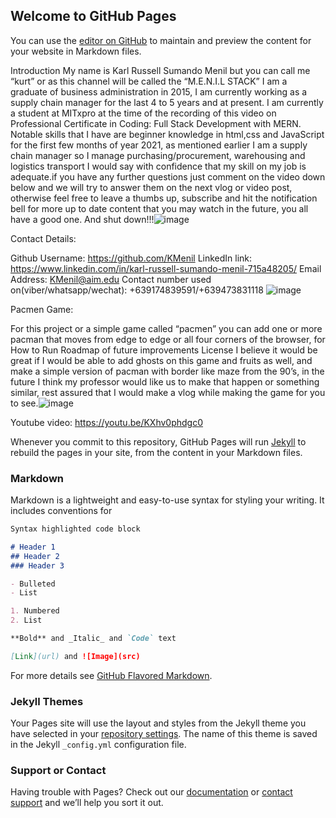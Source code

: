 ## Welcome to GitHub Pages

You can use the [editor on GitHub](https://github.com/KMenil/PACMEN/edit/gh-pages/index.md) to maintain and preview the content for your website in Markdown files.

Introduction 
My name is Karl Russell Sumando Menil but you can call me “kurt” or as this channel will be called the “M.E.N.I.L STACK”  I am a graduate of business administration in 2015, I am currently working as a supply chain manager for the last 4 to 5 years and at present. I am currently a student at MITxpro at the time of the recording of  this video on Professional Certificate in Coding: Full Stack Development with MERN. Notable skills that I have are beginner knowledge in html,css and JavaScript for the first few months of year 2021, as mentioned earlier I am a supply chain manager so I manage purchasing/procurement, warehousing and logistics transport I would say with confidence that my skill on my job is adequate.if you have any further questions just comment on the video down below and we will try to answer them on the next vlog or video post, otherwise feel free to leave a thumbs up, subscribe and hit the notification bell for more up to date content that you may watch in the future, you all have a good one. And shut down!!!![image](https://user-images.githubusercontent.com/76236743/110276055-57267380-800d-11eb-8f4b-0c934bfef1be.png)


Contact Details:

Github Username: https://github.com/KMenil
LinkedIn link: https://www.linkedin.com/in/karl-russell-sumando-menil-715a48205/
Email Address: KMenil@aim.edu
Contact number used on(viber/whatsapp/wechat): +639174839591/+639473831118
![image](https://user-images.githubusercontent.com/76236743/110276043-4c6bde80-800d-11eb-8f74-813bb1e2b14b.png)

Pacmen Game:

For this project or a simple game called “pacmen” you can add one or more pacman that moves from edge to edge or all four corners of the browser, for How to Run Roadmap of future improvements License I believe it would be great if I would be able to add ghosts on this game and fruits as well, and make a simple version of pacman with border like maze from the 90’s, in the future I think my professor would like us to make that happen or something similar, rest assured that I would make a vlog while making the game for you to see.![image](https://user-images.githubusercontent.com/76236743/110276912-22b3b700-800f-11eb-9190-24240c08ae30.png)

Youtube video: https://youtu.be/KXhv0phdgc0


Whenever you commit to this repository, GitHub Pages will run [Jekyll](https://jekyllrb.com/) to rebuild the pages in your site, from the content in your Markdown files.

### Markdown

Markdown is a lightweight and easy-to-use syntax for styling your writing. It includes conventions for

```markdown
Syntax highlighted code block

# Header 1
## Header 2
### Header 3

- Bulleted
- List

1. Numbered
2. List

**Bold** and _Italic_ and `Code` text

[Link](url) and ![Image](src)
```

For more details see [GitHub Flavored Markdown](https://guides.github.com/features/mastering-markdown/).

### Jekyll Themes

Your Pages site will use the layout and styles from the Jekyll theme you have selected in your [repository settings](https://github.com/KMenil/PACMEN/settings). The name of this theme is saved in the Jekyll `_config.yml` configuration file.

### Support or Contact

Having trouble with Pages? Check out our [documentation](https://docs.github.com/categories/github-pages-basics/) or [contact support](https://support.github.com/contact) and we’ll help you sort it out.
